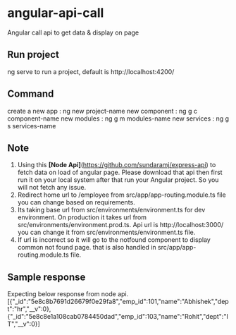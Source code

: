 # angular-api-call
Angular call api to get data &amp; display on page

## Run project
ng serve to run a project, default is http://localhost:4200/

## Command
create a new app : ng new project-name
new component : ng g c component-name
new modules : ng g m modules-name
new services : ng g s services-name

## Note
1. Using this **[Node Api]**(https://github.com/sundaramj/express-api) to fetch data on load of angular page. Please download that api then first run it on your local system after that run your Angular project. So you will not fetch any issue.
2. Redirect home url to /employee from src/app/app-routing.module.ts file you can change based on requirements.
3. Its taking base url from src/environments/environment.ts for dev environment. On production it takes url from src/environments/environment.prod.ts. Api url is http://localhost:3000/ you can change it from src/environments/environment.ts file.
4. If url is incorrect so it will go to the notfound component to display common not found page. that is also handled in src/app/app-routing.module.ts file.

## Sample response
Expecting below response from node api.
[{"_id":"5e8c8b7691d26679f0e29fa8","emp_id":101,"name":"Abhishek","dept":"hr","__v":0},{"_id":"5e8c8e1a108cab0784450dad","emp_id":103,"name":"Rohit","dept":"IT","__v":0}]